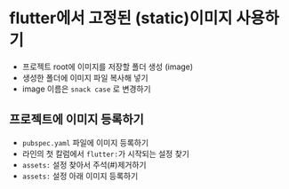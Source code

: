 # flutter에서 고정된 (static)이미지 사용하기

- 프로젝트 root에 이미지를 저장할 폴더 생성 (image)
- 생성한 폴더에 이미지 파일 복사해 넣기
- image 이름은 `snack case` 로 변경하기

## 프로젝트에 이미지 등록하기

- `pubspec.yaml` 파일에 이미지 등록하기
- 라인의 첫 칼럼에서 `flutter:`가 시작되는 설정 찾기
- `assets:` 설정 찾아서 주석(#)제거하기
- `assets:` 설정 아래 이미지 등록하기
